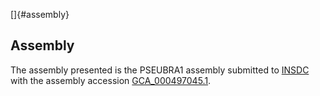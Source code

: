 []{#assembly}

Assembly
--------

The assembly presented is the PSEUBRA1 assembly submitted to
[INSDC](http://www.insdc.org) with the assembly accession
[GCA\_000497045.1](http://www.ebi.ac.uk/ena/data/view/GCA_000497045.1).
